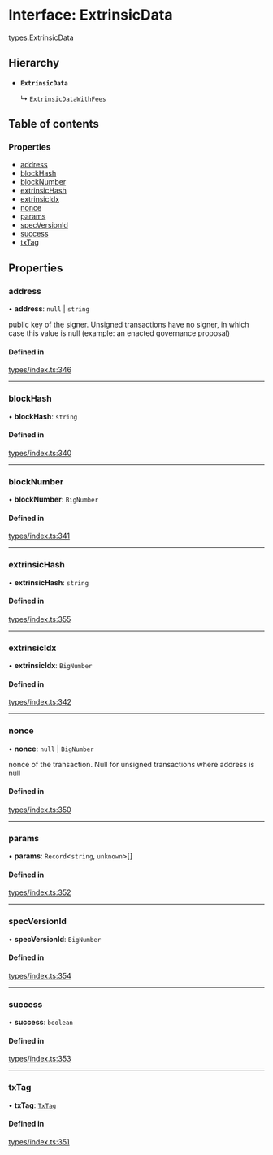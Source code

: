 # Interface: ExtrinsicData

[types](../wiki/types).ExtrinsicData

## Hierarchy

- **`ExtrinsicData`**

  ↳ [`ExtrinsicDataWithFees`](../wiki/types.ExtrinsicDataWithFees)

## Table of contents

### Properties

- [address](../wiki/types.ExtrinsicData#address)
- [blockHash](../wiki/types.ExtrinsicData#blockhash)
- [blockNumber](../wiki/types.ExtrinsicData#blocknumber)
- [extrinsicHash](../wiki/types.ExtrinsicData#extrinsichash)
- [extrinsicIdx](../wiki/types.ExtrinsicData#extrinsicidx)
- [nonce](../wiki/types.ExtrinsicData#nonce)
- [params](../wiki/types.ExtrinsicData#params)
- [specVersionId](../wiki/types.ExtrinsicData#specversionid)
- [success](../wiki/types.ExtrinsicData#success)
- [txTag](../wiki/types.ExtrinsicData#txtag)

## Properties

### address

• **address**: ``null`` \| `string`

public key of the signer. Unsigned transactions have no signer, in which case this value is null (example: an enacted governance proposal)

#### Defined in

[types/index.ts:346](https://github.com/PolymeshAssociation/polymesh-sdk/blob/339b7503/src/types/index.ts#L346)

___

### blockHash

• **blockHash**: `string`

#### Defined in

[types/index.ts:340](https://github.com/PolymeshAssociation/polymesh-sdk/blob/339b7503/src/types/index.ts#L340)

___

### blockNumber

• **blockNumber**: `BigNumber`

#### Defined in

[types/index.ts:341](https://github.com/PolymeshAssociation/polymesh-sdk/blob/339b7503/src/types/index.ts#L341)

___

### extrinsicHash

• **extrinsicHash**: `string`

#### Defined in

[types/index.ts:355](https://github.com/PolymeshAssociation/polymesh-sdk/blob/339b7503/src/types/index.ts#L355)

___

### extrinsicIdx

• **extrinsicIdx**: `BigNumber`

#### Defined in

[types/index.ts:342](https://github.com/PolymeshAssociation/polymesh-sdk/blob/339b7503/src/types/index.ts#L342)

___

### nonce

• **nonce**: ``null`` \| `BigNumber`

nonce of the transaction. Null for unsigned transactions where address is null

#### Defined in

[types/index.ts:350](https://github.com/PolymeshAssociation/polymesh-sdk/blob/339b7503/src/types/index.ts#L350)

___

### params

• **params**: `Record`<`string`, `unknown`\>[]

#### Defined in

[types/index.ts:352](https://github.com/PolymeshAssociation/polymesh-sdk/blob/339b7503/src/types/index.ts#L352)

___

### specVersionId

• **specVersionId**: `BigNumber`

#### Defined in

[types/index.ts:354](https://github.com/PolymeshAssociation/polymesh-sdk/blob/339b7503/src/types/index.ts#L354)

___

### success

• **success**: `boolean`

#### Defined in

[types/index.ts:353](https://github.com/PolymeshAssociation/polymesh-sdk/blob/339b7503/src/types/index.ts#L353)

___

### txTag

• **txTag**: [`TxTag`](../wiki/generated.types#txtag)

#### Defined in

[types/index.ts:351](https://github.com/PolymeshAssociation/polymesh-sdk/blob/339b7503/src/types/index.ts#L351)
